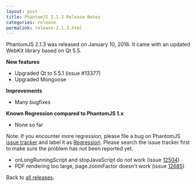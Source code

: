 ```yaml
---
layout: post
title: PhantomJS 2.1.3 Release Notes
categories: release
permalink: release-2.1.3.html
---
```


PhantomJS 2.1.3 was released on January 10, 2018. It came with an updated WebKit library based on Qt 5.5.

**New features**

* Upgraded Qt to 5.5.1 (issue #13377)
* Upgraded Mongoose

**Improvements**

* Many bugfixes

**Known Regression compared to PhantomJS 1.x**

* None so far

Note: If you encounter more regression, please file a bug on PhantomJS
[issue tracker](https://github.com/ariya/phantomjs/issues) and label it as
[Regression](https://github.com/ariya/phantomjs/labels/Regression).
Please search the issue tracker first to make sure the problem has not been reported yet.

*   onLongRunningScript and stopJavaScript do not work (issue [12504](https://github.com/ariya/phantomjs/issues/12504))
*   PDF rendering too large, page.zoomFactor doesn't work (issue [12685](https://github.com/ariya/phantomjs/issues/12685))

Back to [all releases](releases.html).
